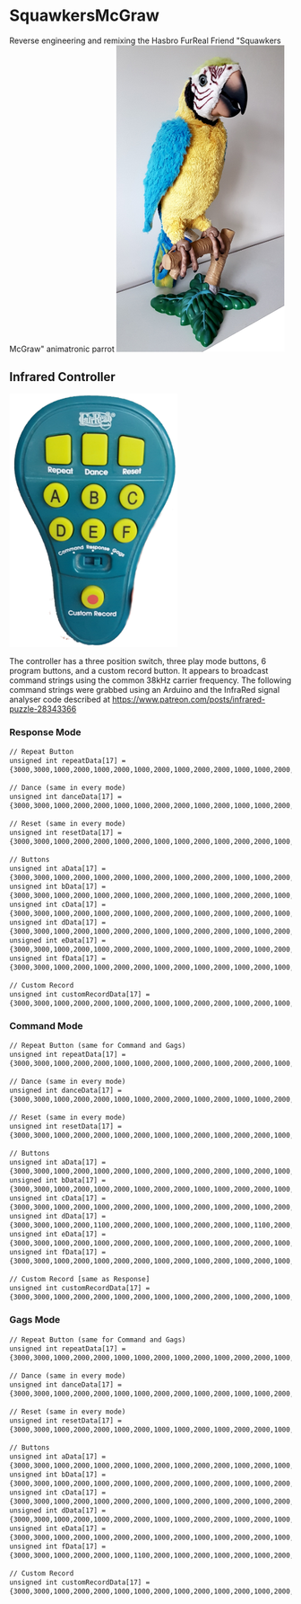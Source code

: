 # SquawkersMcGraw
Reverse engineering and remixing the Hasbro FurReal Friend "Squawkers McGraw" animatronic parrot
<img src="Squawkers_McGraw.jpg" width="300" alt="Squawkers McGraw Animatronic Parrot" />


## Infrared Controller
<img src="Squawkers_Remote.png" width="300" alt="Squawkers McGraw Contoller" />

The controller has a three position switch, three play mode buttons, 6 program buttons, and a custom record button. It appears to broadcast command strings using the common 38kHz carrier frequency. The following command strings were grabbed using an Arduino and the InfraRed signal analyser code described at https://www.patreon.com/posts/infrared-puzzle-28343366

### Response Mode
```
// Repeat Button
unsigned int repeatData[17] = {3000,3000,1000,2000,1000,2000,1000,2000,1000,2000,2000,1000,1000,2000,2000,1000,1000};

// Dance (same in every mode)
unsigned int danceData[17] = {3000,3000,1000,2000,2000,1000,1000,2000,2000,1000,2000,1000,1000,2000,2000,1000,1000};

// Reset (same in every mode)
unsigned int resetData[17] = {3000,3000,1000,2000,2000,1000,2000,1000,1000,2000,1000,2000,2000,1000,1000,2000,1000};

// Buttons
unsigned int aData[17] = {3000,3000,1000,2000,1000,2000,1000,2000,1000,2000,2000,1000,1000,2000,2000,1000,1000};
unsigned int bData[17] = {3000,3000,1000,2000,1000,2000,1000,2000,2000,1000,1000,2000,2000,1000,1000,2000,1000};
unsigned int cData[17] = {3000,3000,1000,2000,1000,2000,1000,2000,2000,1000,2000,1000,2000,1000,2000,1000,1000};
unsigned int dData[17] = {3000,3000,1000,2000,1000,2000,2000,1000,1000,2000,2000,1000,1000,2000,1000,2000,1000};
unsigned int eData[17] = {3000,3000,1000,2000,1000,2000,2000,1000,2000,1000,1000,2000,1000,2000,2000,1000,1000};
unsigned int fData[17] = {3000,3000,1000,2000,1000,2000,2000,1000,2000,1000,2000,1000,2000,1000,1000,2000,1000};

// Custom Record
unsigned int customRecordData[17] = {3000,3000,1000,2000,2000,1000,2000,1000,1000,2000,2000,1000,2000,1000,2000,1000,1000};
```
### Command Mode
```
// Repeat Button (same for Command and Gags)
unsigned int repeatData[17] = {3000,3000,1000,2000,2000,1000,1000,2000,1000,2000,1000,2000,2000,1000,2000,1000,1000};

// Dance (same in every mode)
unsigned int danceData[17] = {3000,3000,1000,2000,2000,1000,1000,2000,2000,1000,2000,1000,1000,2000,2000,1000,1000};

// Reset (same in every mode)
unsigned int resetData[17] = {3000,3000,1000,2000,2000,1000,2000,1000,1000,2000,1000,2000,2000,1000,1000,2000,1000};

// Buttons
unsigned int aData[17] = {3000,3000,1000,2000,1000,2000,1000,2000,1000,2000,2000,1000,2000,1000,1000,2000,1000};
unsigned int bData[17] = {3000,3000,1000,2000,1000,2000,1000,2000,2000,1000,1000,2000,2000,1000,2000,1000,1000};
unsigned int cData[17] = {3000,3000,1000,2000,1000,2000,2000,1000,1000,2000,1000,2000,1000,2000,1000,2000,1000};
unsigned int dData[17] = {3000,3000,1000,2000,1100,2000,2000,1000,1000,2000,2000,1000,1100,2000,2000,1000,1000};
unsigned int eData[17] = {3000,3000,1000,2000,1000,2000,2000,1000,2000,1000,1000,2000,2000,1000,1000,2000,1000};
unsigned int fData[17] = {3000,3000,1000,2000,1000,2000,2000,1000,2000,1000,2000,1000,2000,1000,2000,1000,1000};

// Custom Record [same as Response]
unsigned int customRecordData[17] = {3000,3000,1000,2000,2000,1000,2000,1000,1000,2000,2000,1000,2000,1000,2000,1000,1000};
```

### Gags Mode
```
// Repeat Button (same for Command and Gags)
unsigned int repeatData[17] = {3000,3000,1000,2000,2000,1000,1000,2000,1000,2000,1000,2000,2000,1000,2000,1000,1000};

// Dance (same in every mode)
unsigned int danceData[17] = {3000,3000,1000,2000,2000,1000,1000,2000,2000,1000,2000,1000,1000,2000,2000,1000,1000};

// Reset (same in every mode)
unsigned int resetData[17] = {3000,3000,1000,2000,2000,1000,2000,1000,1000,2000,1000,2000,2000,1000,1000,2000,1000};

// Buttons
unsigned int aData[17] = {3000,3000,1000,2000,1000,2000,1000,2000,1000,2000,2000,1000,2000,1000,2000,1000,1000};
unsigned int bData[17] = {3000,3000,1000,2000,1000,2000,1000,2000,2000,1000,2000,1000,1000,2000,1000,2000,1000};
unsigned int cData[17] = {3000,3000,1000,2000,1000,2000,2000,1000,1000,2000,1000,2000,1000,2000,2000,1000,1000};
unsigned int dData[17] = {3000,3000,1000,2000,1000,2000,2000,1000,1000,2000,2000,1000,2000,1000,1000,2000,1000};
unsigned int eData[17] = {3000,3000,1000,2000,1000,2000,2000,1000,2000,1000,1000,2000,2000,1000,2000,1000,1000};
unsigned int fData[17] = {3000,3000,1000,2000,2000,1000,1100,2000,1000,2000,1000,2000,1000,2000,1000,2000,1000};

// Custom Record
unsigned int customRecordData[17] = {3000,3000,1000,2000,2000,1000,1000,2000,1000,2000,1000,2000,1000,2000,1000,2000,1000};
```
